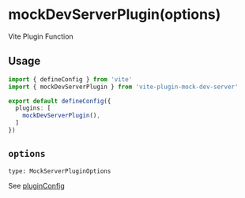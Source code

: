# mockDevServerPlugin(options)

Vite Plugin Function

## Usage

``` ts [vite.config.ts]
import { defineConfig } from 'vite'
import { mockDevServerPlugin } from 'vite-plugin-mock-dev-server'

export default defineConfig({
  plugins: [
    mockDevServerPlugin(),
  ]
})
```

## `options`

`type: MockServerPluginOptions`

See [pluginConfig](/en/guide/plugin-config)
